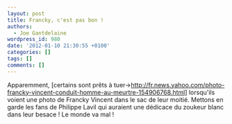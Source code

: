```yaml
---
layout: post
title: Francky, c'est pas bon !
authors:
  - Joe Gantdelaine
wordpress_id: 980
date: '2012-01-10 21:30:55 +0100'
categories: []
tags: []
comments: []
---
```

Apparemment, [certains sont prêts à tuer->http://fr.news.yahoo.com/photo-francky-vincent-conduit-homme-au-meurtre-154906768.html] lorsqu'ils voient une photo de Francky Vincent dans le sac de leur moitié. Mettons en garde les fans de Philippe Lavil qui auraient une dédicace du zoukeur blanc dans leur besace ! Le monde va mal !
